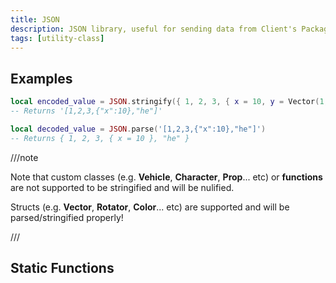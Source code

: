 ```yaml
---
title: JSON
description: JSON library, useful for sending data from Client's Package to WebUI environment
tags: [utility-class]
---
```


<HeaderDeclaration type="UtilityClass" name="JSON" is_static />


## Examples

```lua
local encoded_value = JSON.stringify({ 1, 2, 3, { x = 10, y = Vector(1, 2, 3) }, "he" })
-- Returns '[1,2,3,{"x":10},"he"]'

local decoded_value = JSON.parse('[1,2,3,{"x":10},"he"]')
-- Returns { 1, 2, 3, { x = 10 }, "he" }
```


///note

Note that custom classes (e.g. **Vehicle**, **Character**, **Prop**... etc) or **functions** are not supported to be stringified and will be nulified.

Structs (e.g. **Vector**, **Rotator**, **Color**... etc) are supported and will be parsed/stringified properly!

///


## Static Functions

<StaticFunctionsDeclaration type="UtilityClass" name="JSON" />
